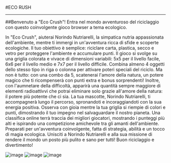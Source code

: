 #ECO RUSH
***
##Benvenuto a "Eco Crush"! Entra nel mondo avventuroso del riciclaggio con questo coinvolgente gioco browser a tema ecologico.

In "Eco Crush", aiuterai Norindo Nutriarelli, la simpatica nutria appassionata dell'ambiente, mentre ti immergi in un'avventura ricca di sfide e scoperte ecologiche.
Il tuo obiettivo è semplice: riciclare carta, plastica, secco e vetro per proteggere l'ambiente e accumulare punti. Il gioco si svolge su una griglia colorata e vivace di dimensioni variabili: 5x5 per il livello facile, 6x6 per il livello medio e 7x7 per il livello difficile.
Combina almeno 4 oggetti dello stesso tipo in riga o colonna per attivare poteri speciali del riciclo. Ma non è tutto: con una combo da 5, scatenerai l'amore della natura, un potere magico che ti ricompenserà con punti extra e bonus sorprendenti!
Inoltre, con l'aumnetare della difficoltà, apparirà una quantità sempre maggiore di elementi radioattivvi che potrai eliminare solo grazie all'amore della natura: il potere più potente che ci sia.
La tua mascotte, Norindo Nutriarelli, ti accompagnerà lungo il percorso, spronandoti e incoraggiandoti con la sua energia positiva. Osserva con gioia mentre la tua griglia si riempie di colori e punti, dimostrando il tuo impegno nel salvaguardare il nostro pianeta.
Una classifica online terrà traccia dei migliori giocatori, mostrando i punteggi più alti e ispirando una competizione amichevole tra gli amanti dell'ambiente.
Preparati per un'avventura coinvolgente, fatta di strategia, abilità e un tocco di magia ecologica. Unisciti a Norindo Nutriarelli e alla sua missione di rendere il mondo un posto più pulito e sano per tutti! Buon riciclaggio e divertimento!

![image](https://github.com/brajanmalko/MALKO_BRAJAN/assets/145223126/d07e7ed9-104d-4768-a566-30cf5258203d)
![image](https://github.com/brajanmalko/MALKO_BRAJAN/assets/145223126/2c0e6418-f3e2-425d-ae7e-82dc1e4c4532)
![image](https://github.com/brajanmalko/MALKO_BRAJAN/assets/145223126/40560b13-ccdf-4e45-a587-e8c3d4b726c9)
